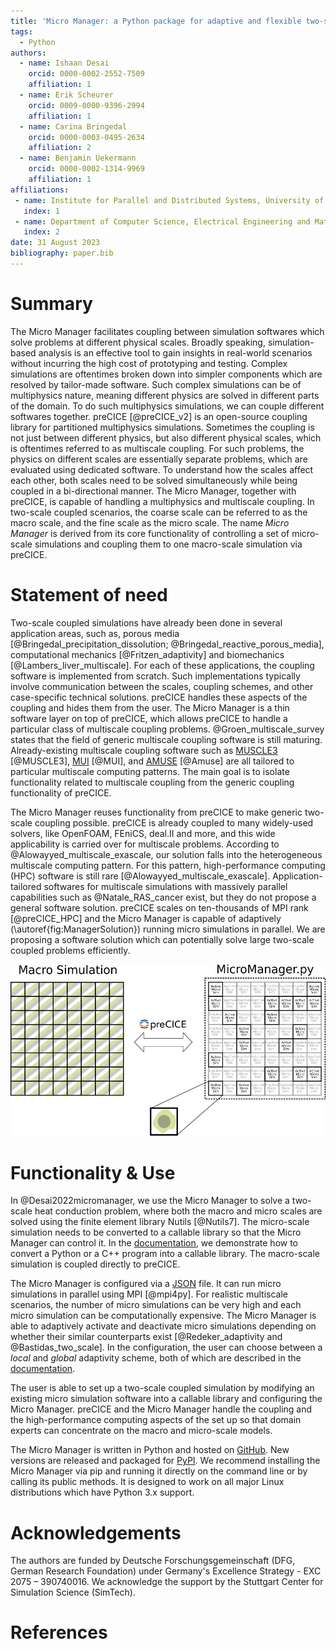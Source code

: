 ```yaml
---
title: 'Micro Manager: a Python package for adaptive and flexible two-scale coupling'
tags:
  - Python
authors:
  - name: Ishaan Desai
    orcid: 0000-0002-2552-7509
    affiliation: 1
  - name: Erik Scheurer
    orcid: 0009-0000-9396-2994
    affiliation: 1
  - name: Carina Bringedal
    orcid: 0000-0003-0495-2634
    affiliation: 2
  - name: Benjamin Uekermann
    orcid: 0000-0002-1314-9969
    affiliation: 1
affiliations:
 - name: Institute for Parallel and Distributed Systems, University of Stuttgart, Germany
   index: 1
 - name: Department of Computer Science, Electrical Engineering and Mathematical Sciences, Western Norway University of Applied Sciences, Norway
   index: 2
date: 31 August 2023
bibliography: paper.bib
---
```


# Summary

The Micro Manager facilitates coupling between simulation softwares which solve problems at different physical scales. Broadly speaking, simulation-based analysis is an effective tool to gain insights in real-world scenarios without incurring the high cost of prototyping and testing.
Complex simulations are oftentimes broken down into simpler components which are resolved by tailor-made software.
Such complex simulations can be of multiphysics nature, meaning different physics are solved in different parts of the domain.
To do such multiphysics simulations, we can couple different softwares together. preCICE [@preCICE_v2] is an open-source coupling library for partitioned multiphysics simulations. Sometimes the coupling is not just between different physics, but also different physical scales, which is oftentimes referred to as multiscale coupling. For such problems, the physics on different scales are essentially separate problems, which are evaluated using dedicated software. To understand how the scales affect each other, both scales need to be solved simultaneously while being coupled in a bi-directional manner.
The Micro Manager, together with preCICE, is capable of handling a multiphysics and multiscale coupling.
In two-scale coupled scenarios, the coarse scale can be referred to as the macro scale, and the fine scale as the micro scale. The name *Micro Manager* is derived from its core functionality of controlling a set of micro-scale simulations and coupling them to one macro-scale simulation via preCICE.

# Statement of need

Two-scale coupled simulations have already been done in several application areas, such as, porous media  [@Bringedal_precipitation_dissolution; @Bringedal_reactive_porous_media], computational mechanics [@Fritzen_adaptivity] and biomechanics [@Lambers_liver_multiscale].
For each of these applications, the coupling software is implemented from scratch. Such implementations typically involve communication between the scales, coupling schemes, and other case-specific technical solutions.
preCICE handles these aspects of the coupling and hides them from the user.
The Micro Manager is a thin software layer on top of preCICE, which allows preCICE to handle a particular class of multiscale coupling problems.
@Groen_multiscale_survey states that the field of generic multiscale coupling software is still maturing. Already-existing multiscale coupling software such as [MUSCLE3](https://github.com/multiscale/muscle3) [@MUSCLE3], [MUI](https://github.com/MxUI/MUI) [@MUI], and [AMUSE](https://github.com/amusecode/amuse) [@Amuse] are all tailored to particular multiscale computing patterns.
The main goal is to isolate functionality related to multiscale coupling from the generic coupling functionality of preCICE.

The Micro Manager reuses functionality from preCICE to make generic two-scale coupling possible. preCICE is already coupled to many widely-used solvers, like OpenFOAM, FEniCS, deal.II and more, and this wide applicability is carried over for multiscale problems.
According to @Alowayyed_multiscale_exascale, our solution falls into the heterogeneous multiscale computing pattern. For this pattern, high-performance computing (HPC) software is still rare [@Alowayyed_multiscale_exascale]. Application-tailored softwares for multiscale simulations with massively parallel capabilities such as @Natale_RAS_cancer exist, but they do not propose a general software solution.
preCICE scales on ten-thousands of MPI rank [@preCICE_HPC] and the Micro Manager is capable of adaptively (\autoref{fig:ManagerSolution}) running micro simulations in parallel. We are proposing a software solution which can potentially solve large two-scale coupled problems efficiently.

![Macro simulation with homogenous mixture of two materials (green and grey) and void (white) is coupled via preCICE to a set of micro simulations controlled by the Micro Manager. The enlarged micro simulation shows a representative micro structure with the two materials. Micro simulations are run adaptively: highlighted ones are active, rest are inactive.\label{fig:ManagerSolution}](ManagerSolution.png)

# Functionality & Use

In @Desai2022micromanager, we use the Micro Manager to solve a two-scale heat conduction problem, where both the macro and micro scales are solved using the finite element library Nutils [@Nutils7].
The micro-scale simulation needs to be converted to a callable library so that the Micro Manager can control it. In the [documentation](https://precice.org/tooling-micro-manager-prepare-micro-simulation.html), we demonstrate how to convert a Python or a C++ program into a callable library. The macro-scale simulation is coupled directly to preCICE.

The Micro Manager is configured via a [JSON](https://www.json.org/json-en.html) file. It can run micro simulations in parallel using MPI [@mpi4py]. For realistic multiscale scenarios, the number of micro simulations can be very high and each micro simulation can be computationally expensive. The Micro Manager is able to adaptively activate and deactivate micro simulations depending on whether their similar counterparts exist [@Redeker_adaptivity and @Bastidas_two_scale]. In the configuration, the user can choose between a *local* and *global* adaptivity scheme, both of which are described in the [documentation](https://precice.org/tooling-micro-manager-configuration.html#adaptivity).

The user is able to set up a two-scale coupled simulation by modifying an existing micro simulation software into a callable library and configuring the Micro Manager. preCICE and the Micro Manager handle the coupling and the high-performance computing aspects of the set up so that domain experts can concentrate on the macro and micro-scale models.

The Micro Manager is written in Python and hosted on [GitHub](https://github.com/precice/micro-manager). New versions are released and packaged for [PyPI](https://pypi.org/project/micro-manager-precice/). We recommend installing the Micro Manager via pip and running it directly on the command line or by calling its public methods. It is designed to work on all major Linux distributions which have Python 3.x support.

# Acknowledgements

The authors are funded by Deutsche Forschungsgemeinschaft (DFG, German Research Foundation) under Germany's Excellence Strategy - EXC 2075 – 390740016. We acknowledge the support by the Stuttgart Center for Simulation Science (SimTech).

# References
